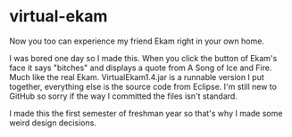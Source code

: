 # virtual-ekam
Now you too can experience my friend Ekam right in your own home.

I was bored one day so I made this. When you click the button of Ekam's face it says "bitches" and displays a quote from A Song of Ice and Fire. Much like the real Ekam. VirtualEkam1.4.jar is a runnable version I put together, everything else is the source code from Eclipse. I'm still new to GitHub so sorry if the way I committed the files isn't standard.

I made this the first semester of freshman year so that's why I made some weird design decisions.
